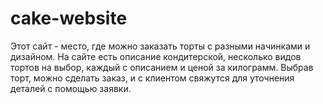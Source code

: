 # cake-website

Этот сайт - место, где можно заказать торты с разными начинками и дизайном.
На сайте есть описание кондитерской, несколько видов тортов на выбор,
каждый с описанием и ценой за килограмм. Выбрав торт, можно сделать заказ,
и с клиентом свяжутся для уточнения деталей с помощью заявки.